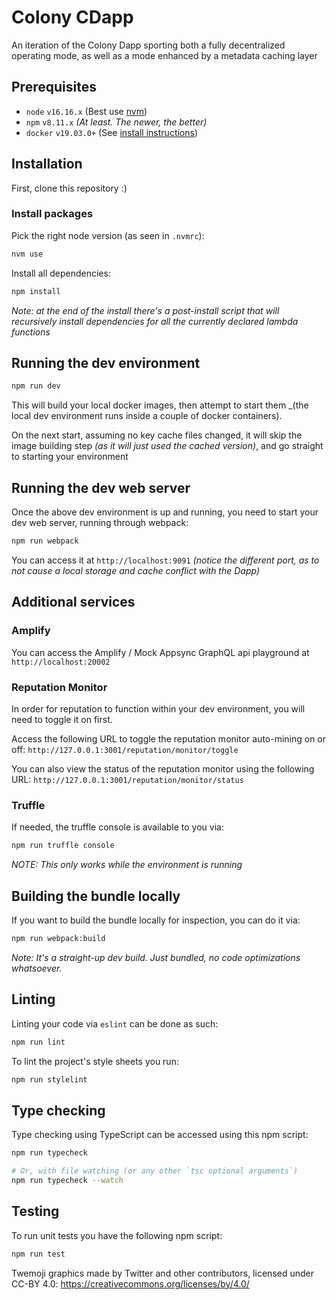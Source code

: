 # Colony CDapp

An iteration of the Colony Dapp sporting both a fully decentralized operating mode, as well as a mode enhanced by a metadata caching layer

## Prerequisites
* `node` `v16.16.x` (Best use [nvm](https://github.com/nvm-sh/nvm))
* `npm` `v8.11.x` _(At least. The newer, the better)_
* `docker` `v19.03.0+` (See [install instructions](https://docs.docker.com/engine/install/))

## Installation

First, clone this repository :)

### Install packages

Pick the right node version (as seen in `.nvmrc`):

```bash
nvm use
```

Install all dependencies:

```bash
npm install
```

_Note: at the end of the install there's a post-install script that will recursively install dependencies for all the currently declared lambda functions_

## Running the dev environment

```bash
npm run dev
```

This will build your local docker images, then attempt to start them _(the local dev environment runs inside a couple of docker containers).

On the next start, assuming no key cache files changed, it will skip the image building step _(as it will just used the cached version)_, and go straight to starting your environment

## Running the dev web server

Once the above dev environment is up and running, you need to start your dev web server, running through webpack:
```bash
npm run webpack
```

You can access it at `http://localhost:9091` _(notice the different port, as to not cause a local storage and cache conflict with the Dapp)_

## Additional services

### Amplify

You can access the Amplify / Mock Appsync GraphQL api playground at `http://localhost:20002`

### Reputation Monitor

In order for reputation to function within your dev environment, you will need to toggle it on first.

Access the following URL to toggle the reputation monitor auto-mining on or off: `http://127.0.0.1:3001/reputation/monitor/toggle`

You can also view the status of the reputation monitor using the following URL: `http://127.0.0.1:3001/reputation/monitor/status`

### Truffle

If needed, the truffle console is available to you via:
```bash
npm run truffle console
```

_NOTE: This only works while the environment is running_

## Building the bundle locally

If you want to build the bundle locally for inspection, you can do it via:
```bash
npm run webpack:build
````

_Note: It's a straight-up dev build. Just bundled, no code optimizations whatsoever._

## Linting

Linting your code via `eslint` can be done as such:
```bash
npm run lint
```

To lint the project's style sheets you run:
```bash
npm run stylelint
```

## Type checking

Type checking using TypeScript can be accessed using this npm script:
```bash
npm run typecheck

# Or, with file watching (or any other `tsc optional arguments`)
npm run typecheck --watch
```

## Testing

To run unit tests you have the following npm script:

```bash
npm run test
```

Twemoji graphics made by Twitter and other contributors, licensed under CC-BY 4.0: https://creativecommons.org/licenses/by/4.0/
